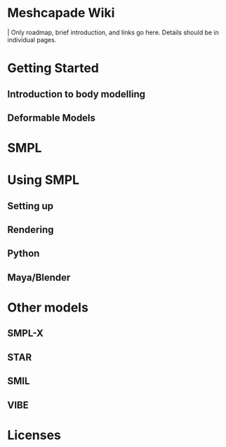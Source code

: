 # Meshcapade Wiki

| Only roadmap, brief introduction, and links go here. Details should be in individual pages.

# Getting Started

## Introduction to body modelling

## Deformable Models


# SMPL

# Using SMPL

## Setting up

## Rendering

## Python

## Maya/Blender

# Other models

## SMPL-X

## STAR

## SMIL

## VIBE


# Licenses